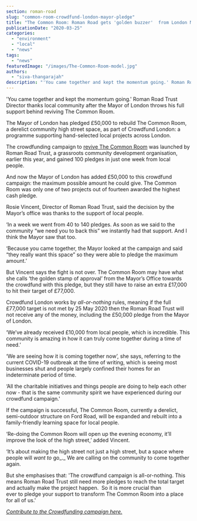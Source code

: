 ```yaml
---
section: roman-road
slug: "common-room-crowdfund-london-mayor-pledge"
title: "The Common Room: Roman Road gets 'golden buzzer'  from London Mayor"
publicationDate: "2020-03-25"
categories: 
  - "environment"
  - "local"
  - "news"
tags: 
  - "news"
featuredImage: "/images/The-Common-Room-model.jpg"
authors: 
  - "siva-thangarajah"
description: "'You came together and kept the momentum going.' Roman Road Trust Director thanks local community after the Mayor of London throws his full support behind reviving The Common Room."
---
```


'You came together and kept the momentum going.' Roman Road Trust Director thanks local community after the Mayor of London throws his full support behind reviving The Common Room. 

The Mayor of London has pledged £50,000 to rebuild The Common Room, a derelict community high street space, as part of Crowdfund London: a programme supporting hand-selected local projects across London. 

The crowdfunding campaign to [revive The Common Room](https://romanroadlondon.com/common-room-crowdfunding-campaign-launch/) was launched by Roman Road Trust, a grassroots community development organisation, earlier this year, and gained 100 pledges in just one week from local people. 

And now the Mayor of London has added £50,000 to this crowdfund campaign: the maximum possible amount he could give. The Common Room was only one of two projects out of fourteen awarded the highest cash pledge.

Rosie Vincent, Director of Roman Road Trust, said the decision by the Mayor’s office was thanks to the support of local people.

‘In a week we went from 40 to 140 pledges. As soon as we said to the community “we need you to back this” we instantly had that support. And I think the Mayor saw that too. 

‘Because you came together, the Mayor looked at the campaign and said “they really want this space” so they were able to pledge the maximum amount.’

But Vincent says the fight is not over. The Common Room may have what she calls ‘the golden stamp of approval’ from the Mayor’s Office towards the crowdfund with this pledge, but they still have to raise an extra £17,000 to hit their target of £77,000.

Crowdfund London works by _all-or-nothing_ rules, meaning if the full £77,000 target is not met by 25 May 2020 then the Roman Road Trust will not receive any of the money, including the £50,000 pledge from the Mayor of London. 

‘We’ve already received £10,000 from local people, which is incredible. This community is amazing in how it can truly come together during a time of need.’

‘We are seeing how it is coming together now’, she says, referring to the current COVID-19 outbreak at the time of writing, which is seeing most businesses shut and people largely confined their homes for an indeterminate period of time.

‘All the charitable initiatives and things people are doing to help each other now - that is the same community spirit we have experienced during our crowdfund campaign.'

If the campaign is successful, The Common Room, currently a derelict, semi-outdoor structure on Ford Road, will be expanded and rebuilt into a family-friendly learning space for local people. 

‘Re-doing the Common Room will open up the evening economy, it’ll improve the look of the high street,’ added Vincent. 

‘It’s about making the high street not just a high street, but a space where people will _want to_ go_._ We are calling on the community to come together again.

But she emphasises that: 'The crowdfund campaign is all-or-nothing. This means Roman Road Trust still need more pledges to reach the total target and actually make the project happen.  So it is more crucial than ever to pledge your support to transform The Common Room into a place for all of us.'

[_Contribute to the Crowdfunding campaign here._](https://www.spacehive.com/transformthecommonroom)

